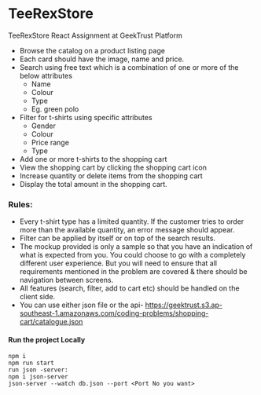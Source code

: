 # TeeRexStore
TeeRexStore React Assignment at GeekTrust Platform

* Browse the catalog on a product listing page
* Each card should have the image, name and price.
* Search using free text which is a combination of one or more of the below attributes
   * Name 
   * Colour 
   * Type 
   * Eg. green polo 
* Filter for t-shirts using specific attributes
  * Gender 
  * Colour 
  * Price range 
  * Type 
* Add one or more t-shirts to the shopping cart
* View the shopping cart by clicking the shopping cart icon
* Increase quantity or delete items from the shopping cart
* Display the total amount in the shopping cart.

### Rules:
 * Every t-shirt type has a limited quantity. If the customer tries to order more than the available quantity, an error message should appear. 
 * Filter can be applied by itself or on top of the search results. 
 * The mockup provided is only a sample so that you have an indication of what is expected from you. You could choose to go with a completely different user experience. But you will need to ensure that all requirements mentioned in the problem are covered & there should be navigation between screens. 
 * All features (search, filter, add to cart etc) should be handled on the client side.
 * You can use either json file or the api- https://geektrust.s3.ap-southeast-1.amazonaws.com/coding-problems/shopping-cart/catalogue.json

#### Run the project Locally

```
npm i
npm run start
run json -server: 
npm i json-server
json-server --watch db.json --port <Port No you want>

```
